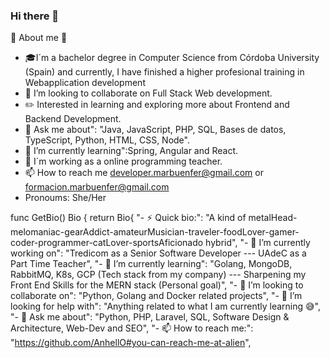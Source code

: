 ### Hi there 👋


:mega: About me  :loudspeaker:

 - :mortar_board:I´m a bachelor degree in Computer Science from Córdoba University (Spain) and currently, I have finished a higher profesional training in Webapplication development 
 - 👯 I’m looking to collaborate on Full Stack Web development. 
 - :pencil2: Interested in learning and exploring more about Frontend and Backend Development.
 - 💬 Ask me about":  "Java, JavaScript, PHP, SQL, Bases de datos, TypeScript, Python, HTML, CSS, Node".
 - 🌱 I’m currently learning":Spring, Angular and React.
 - 🔭 I´m working as a online programming teacher.
 - 📫 How to reach me developer.marbuenfer@gmail.com  or  formacion.marbuenfer@gmail.com
 - Pronoums: She/Her



func GetBio() Bio {
	return Bio{
		"- ⚡ Quick bio:":                    "A kind of metalHead-melomaniac-gearAddict-amateurMusician-traveler-foodLover-gamer-coder-programmer-catLover-sportsAficionado hybrid",
		"- 🔭 I’m currently working on":      "Tredicom as a Senior Software Developer --- UAdeC as a Part Time Teacher",
		"- 🌱 I’m currently learning":        "Golang, MongoDB, RabbitMQ, K8s, GCP (Tech stack from my company) --- Sharpening my Front End Skills for the MERN stack (Personal goal)",
		"- 👯 I’m looking to collaborate on": "Python, Golang and Docker related projects",
		"- 🤔 I’m looking for help with":     "Anything related to what I am currently learning 😅",
		"- 💬 Ask me about":                  "Python, PHP, Laravel, SQL, Software Design & Architecture, Web-Dev and SEO",
		"- 📫 How to reach me:":              "https://github.com/AnhellO#you-can-reach-me-at-alien",
	

<!--
**marbuenfer/marbuenfer** is a ✨ _special_ ✨ repository because its `README.md` (this file) appears on your GitHub profile.

Here are some ideas to get you started:

- 🔭 I’m currently working on ...
- 🌱 I’m currently learning ...
- 👯 I’m looking to collaborate on ...
- 🤔 I’m looking for help with ...
- 💬 Ask me about ...
- 📫 How to reach me: ...
- 😄 Pronouns: ...
- ⚡ Fun fact: ...
-->
